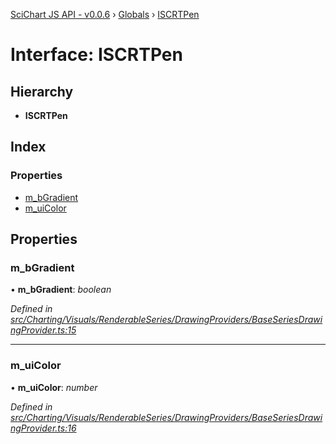 [SciChart JS API - v0.0.6](../README.md) › [Globals](../globals.md) › [ISCRTPen](iscrtpen.md)

# Interface: ISCRTPen

## Hierarchy

* **ISCRTPen**

## Index

### Properties

* [m_bGradient](iscrtpen.md#m_bgradient)
* [m_uiColor](iscrtpen.md#m_uicolor)

## Properties

###  m_bGradient

• **m_bGradient**: *boolean*

*Defined in [src/Charting/Visuals/RenderableSeries/DrawingProviders/BaseSeriesDrawingProvider.ts:15](https://github.com/ABTSoftware/SciChart.Dev/blob/f6fba97af2/Web/src/SciChart/src/Charting/Visuals/RenderableSeries/DrawingProviders/BaseSeriesDrawingProvider.ts#L15)*

___

###  m_uiColor

• **m_uiColor**: *number*

*Defined in [src/Charting/Visuals/RenderableSeries/DrawingProviders/BaseSeriesDrawingProvider.ts:16](https://github.com/ABTSoftware/SciChart.Dev/blob/f6fba97af2/Web/src/SciChart/src/Charting/Visuals/RenderableSeries/DrawingProviders/BaseSeriesDrawingProvider.ts#L16)*
